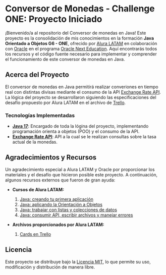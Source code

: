 # Conversor de Monedas - Challenge ONE: Proyecto Iniciado

¡Bienvenido/a al repositorio del Conversor de monedas en Java! Este proyecto es la consolidación de mis conocimientos en
la formación **Java Orientado a Objetos G6 - ONE**, ofrecido por [Alura LATAM](https://www.aluracursos.com) en
colaboración con [Oracle](https://www.oracle.com) en el
programa [Oracle Next Education](https://www.oracle.com/lad/education/oracle-next-education). Aquí encontrarás todos los
recursos y el código fuente necesario para implementar y comprender el funcionamiento de este conversor de monedas en
Java.

## Acerca del Proyecto

El conversor de monedas en Java permitirá realizar converiones en tiempo real con distintas divisas mediante el consumo
de la API [Exchange Rate API](https://www.exchangerate-api.com/). La lógica del proyecto se desarrollaron siguiendo las
especificaciones del desafío propuesto por Alura LATAM en el archivo
de [Trello](https://trello.com/b/RU41cvaQ/conversor-de-moneda-challenge-one-java-back-end).

### Tecnologías Implementadas

- [**Java 17**](https://www.oracle.com/java/technologies/javase/jdk17-archive-downloads.html): Encargado de toda la
  lógina del proyecto, implementando programación orienta a objetos (POO) y el consumo de la API.
- [**Exchange Rate API**](https://www.exchangerate-api.com/): API a la cual se le realizan consultas sobre la tasa
  actual de la monedas.

## Agradecimientos y Recursos

Un agradecimiento especial a Alura LATAM y Oracle por proporcionar los materiales y el desafío que hicieron posible este
proyecto. A continuación, algunos recursos externos que fueron de gran ayuda:

- **Cursos de Alura LATAM:**
  1. [Java: creando tu primera aplicación](https://app.aluracursos.com/course/java-creando-primera-aplicacion)
  2. [Java: aplicando la Orientación a Objetos](https://app.aluracursos.com/course/java-aplicando-orientacion-objetos)
  3. [Java: trabajar con listas y colecciones de datos](https://app.aluracursos.com/course/java-trabajar-listas-colecciones-datos)
  4. [Java: consumir API, escribir archivos y manejar errores](https://app.aluracursos.com/course/java-consumir-api-escribir-archivos-manejar-errores)


- **Archivos proporcionados por Alura LATAM:**
  1. [Cards en Trello](https://trello.com/b/RU41cvaQ)

## Licencia

Este proyecto se distribuye bajo la [Licencia MIT](LICENSE.md), lo que permite su uso, modificación y distribución de
manera libre.

